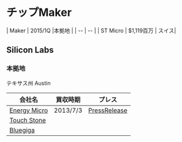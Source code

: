 # チップMaker


| Maker | 2015/1Q |本拠地 |
| -- | -- |
| ST Micro |  $1,119百万 | スイス|


## Silicon Labs

### 本拠地
テキサス州 Austin

| 会社名 | 買収時期 | プレス |
| -- | -- | -- |
| [Energy Micro](http://www.silabs.com/Pages/default.aspx) | 2013/7/3| [PressRelease](http://news.silabs.com/press-release/corporate-news/silicon-labs-acquire-energy-micro-leader-low-power-arm-cortex-based-mic)
| [Touch Stone](http://www.silabs.com/products/analog/Pages/default.aspx)|
| [Bluegiga](http://www.bluegiga.com/) |


